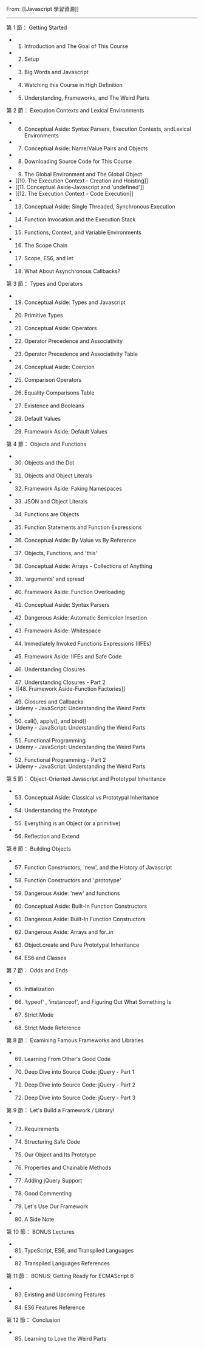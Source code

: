 From: [[Javascript 學習資源]]

---

第 1 節： Getting Started
- 1. Introduction and The Goal of This Course
- 2. Setup
- 3. Big Words and Javascript
- 4. Watching this Course in High Definition
- 5. Understanding, Frameworks, and The Weird Parts

第 2 節： Execution Contexts and Lexical Environments
- 6. Conceptual Aside: Syntax Parsers, Execution Contexts, andLexical Environments
- 7. Conceptual Aside: Name/Value Pairs and Objects
- 8. Downloading Source Code for This Course
- 9. The Global Environment and The Global Object
- [[10. The Execution Context - Creation and Hoisting]]
- [[11. Conceptual Aside-Javascript and 'undefined']]
- [[12. The Execution Context - Code Execution]]
- 13. Conceptual Aside: Single Threaded, Synchronous Execution
- 14. Function Invocation and the Execution Stack
- 15. Functions, Context, and Variable Environments
- 16. The Scope Chain
- 17. Scope, ES6, and let
- 18. What About Asynchronous Callbacks?

第 3 節： Types and Operators
- 19. Conceptual Aside: Types and Javascript
- 20. Primitive Types
- 21. Conceptual Aside: Operators
- 22. Operator Precedence and Associativity
- 23. Operator Precedence and Associativity Table
- 24. Conceptual Aside: Coercion
- 25. Comparison Operators
- 26. Equality Comparisons Table
- 27. Existence and Booleans
- 28. Default Values
- 29. Framework Aside: Default Values

第 4 節： Objects and Functions
- 30. Objects and the Dot
- 31. Objects and Object Literals
- 32. Framework Aside: Faking Namespaces
- 33. JSON and Object Literals
- 34. Functions are Objects
- 35. Function Statements and Function Expressions
- 36. Conceptual Aside: By Value vs By Reference
- 37. Objects, Functions, and 'this'
- 38. Conceptual Aside: Arrays - Collections of Anything
- 39. 'arguments' and spread
- 40. Framework Aside: Function Overloading
- 41. Conceptual Aside: Syntax Parsers
- 42. Dangerous Aside: Automatic Semicolon Insertion
- 43. Framework Aside: Whitespace
- 44. Immediately Invoked Functions Expressions (IIFEs)
- 45. Framework Aside: IIFEs and Safe Code
- 46. Understanding Closures
- 47. Understanding Closures - Part 2
- [[48. Framework Aside-Function Factories]]
- 49. Closures and Callbacks
- Udemy - JavaScript: Understanding the Weird Parts
- 50. call(), apply(), and bind()
- Udemy - JavaScript: Understanding the Weird Parts
- 51. Functional Programming
- Udemy - JavaScript: Understanding the Weird Parts
- 52. Functional Programming - Part 2
- Udemy - JavaScript: Understanding the Weird Parts

第 5 節： Object-Oriented Javascript and Prototypal
Inheritance
- 53. Conceptual Aside: Classical vs Prototypal Inheritance
- 54. Understanding the Prototype
- 55. Everything is an Object (or a primitive)
- 56. Reflection and Extend

第 6 節： Building Objects
- 57. Function Constructors, 'new', and the History of Javascript
- 58. Function Constructors and '.prototype'
- 59. Dangerous Aside: 'new' and functions
- 60. Conceptual Aside: Built-In Function Constructors
- 61. Dangerous Aside: Built-In Function Constructors
- 62. Dangerous Aside: Arrays and for..in
- 63. Object.create and Pure Prototypal Inheritance
- 64. ES6 and Classes

第 7 節： Odds and Ends
- 65. Initialization
- 66. 'typeof' , 'instanceof', and Figuring Out What Something Is
- 67. Strict Mode
- 68. Strict Mode Reference

第 8 節： Examining Famous Frameworks and Libraries
- 69. Learning From Other's Good Code
- 70. Deep Dive into Source Code: jQuery - Part 1
- 71. Deep Dive into Source Code: jQuery - Part 2
- 72. Deep Dive into Source Code: jQuery - Part 3

第 9 節： Let's Build a Framework / Library!
- 73. Requirements
- 74. Structuring Safe Code
- 75. Our Object and Its Prototype
- 76. Properties and Chainable Methods
- 77. Adding jQuery Support
- 78. Good Commenting
- 79. Let's Use Our Framework
- 80. A Side Note

第 10 節： BONUS Lectures
- 81. TypeScript, ES6, and Transpiled Languages
- 82. Transpiled Languages References

第 11 節： BONUS: Getting Ready for ECMAScript 6
- 83. Existing and Upcoming Features
- 84. ES6 Features Reference

第 12 節： Conclusion
- 85. Learning to Love the Weird Parts
